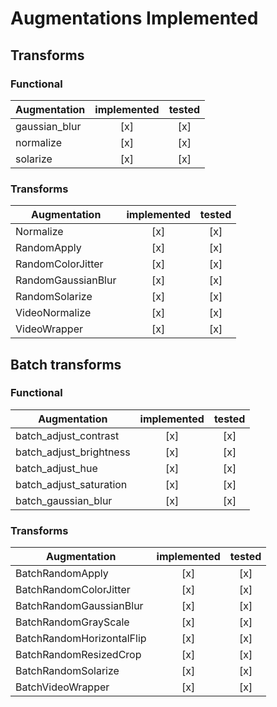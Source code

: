 # Augmentations Implemented

## Transforms


### Functional

| Augmentation       | implemented | tested |
| ------------------ | :---------: | :----: |
| gaussian_blur      | [x]         | [x]    |
| normalize          | [x]         | [x]    |
| solarize           | [x]         | [x]    |

### Transforms

| Augmentation       | implemented | tested |
| ------------------ | :---------: | :----: |
| Normalize          | [x]         | [x]    |
| RandomApply        | [x]         | [x]    |
| RandomColorJitter  | [x]         | [x]    |
| RandomGaussianBlur | [x]         | [x]    |
| RandomSolarize     | [x]         | [x]    |
| VideoNormalize     | [x]         | [x]    |
| VideoWrapper       | [x]         | [x]    |

## Batch transforms

### Functional

| Augmentation            | implemented | tested |
| ----------------------- | :---------: | :----: |
| batch_adjust_contrast   | [x]         | [x]    |
| batch_adjust_brightness | [x]         | [x]    |
| batch_adjust_hue        | [x]         | [x]    |
| batch_adjust_saturation | [x]         | [x]    |
| batch_gaussian_blur     | [x]         | [x]    |

### Transforms

| Augmentation              | implemented | tested |
| ------------------------- | :---------: | :----: |
| BatchRandomApply          | [x]         | [x]    |
| BatchRandomColorJitter    | [x]         | [x]    |
| BatchRandomGaussianBlur   | [x]         | [x]    |
| BatchRandomGrayScale      | [x]         | [x]    |
| BatchRandomHorizontalFlip | [x]         | [x]    |
| BatchRandomResizedCrop    | [x]         | [x]    |
| BatchRandomSolarize       | [x]         | [x]    |
| BatchVideoWrapper         | [x]         | [x]    |
